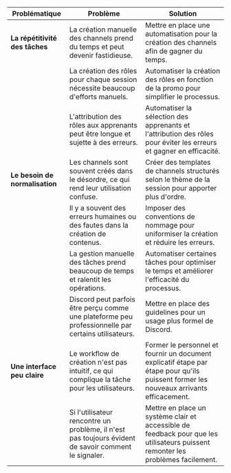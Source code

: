 | **Problématique**                   | **Problème**                                                                                | **Solution**                                                                                                    |
|-------------------------------------|---------------------------------------------------------------------------------------------|-----------------------------------------------------------------------------------------------------------------|
| **La répétitivité des tâches**      | La création manuelle des channels prend du temps et peut devenir fastidieuse.                | Mettre en place une automatisation pour la création des channels afin de gagner du temps.                        |
|                                     | La création des rôles pour chaque session nécessite beaucoup d'efforts manuels.              | Automatiser la création des rôles en fonction de la promo pour simplifier le processus.                          |
|                                     | L'attribution des rôles aux apprenants peut être longue et sujette à des erreurs.            | Automatiser la sélection des apprenants et l'attribution des rôles pour éviter les erreurs et gagner en efficacité. |
| **Le besoin de normalisation**      | Les channels sont souvent créés dans le désordre, ce qui rend leur utilisation confuse.       | Créer des templates de channels structurés selon le thème de la session pour apporter plus d'ordre.            |
|                                     | Il y a souvent des erreurs humaines ou des fautes dans la création de contenus.              | Imposer des conventions de nommage pour uniformiser la création et réduire les erreurs.                          |
|                                     | La gestion manuelle des tâches prend beaucoup de temps et ralentit les opérations.           | Automatiser certaines tâches pour optimiser le temps et améliorer l'efficacité du processus.                     |
|                                     | Discord peut parfois être perçu comme une plateforme peu professionnelle par certains utilisateurs. | Mettre en place des guidelines pour un usage plus formel de Discord.                                    |
| **Une interface peu claire**        | Le workflow de création n'est pas intuitif, ce qui complique la tâche pour les utilisateurs.  | Former le personnel et fournir un document explicatif étape par étape pour qu'ils puissent former les nouveaux arrivants efficacement. |
|                                     | Si l'utilisateur rencontre un problème, il n'est pas toujours évident de savoir comment le signaler. | Mettre en place un système clair et accessible de feedback pour que les utilisateurs puissent remonter les problèmes facilement. |